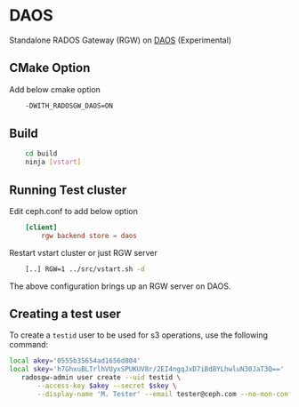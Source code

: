 # DAOS

Standalone RADOS Gateway (RGW) on [DAOS](http://daos.io/) (Experimental)

## CMake Option

Add below cmake option

```bash
    -DWITH_RADOSGW_DAOS=ON
```

## Build

```bash
    cd build
    ninja [vstart]
```

## Running Test cluster

Edit ceph.conf to add below option

```conf
    [client]
        rgw backend store = daos
```

Restart vstart cluster or just RGW server

```bash
    [..] RGW=1 ../src/vstart.sh -d
```

The above configuration brings up an RGW server on DAOS.

## Creating a test user

 To create a `testid` user to be used for s3 operations, use the following command:

 ```bash
local akey='0555b35654ad1656d804'
local skey='h7GhxuBLTrlhVUyxSPUKUV8r/2EI4ngqJxD7iBdBYLhwluN30JaT3Q=='
    radosgw-admin user create --uid testid \
        --access-key $akey --secret $skey \
        --display-name 'M. Tester' --email tester@ceph.com --no-mon-config
 ```
